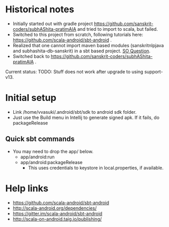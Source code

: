 # Historical notes
* Initially started out with gradle project <https://github.com/sanskrit-coders/subhAShita-pratimAlA> and tried to import to scala, but failed.
* Switched to this project from scratch, following tutorials here: <https://github.com/scala-android/sbt-android> .
* Realized that one cannot import maven based modules (sanskritnlpjava and subhashita-db-sanskrit) in a sbt based project. [SO Question](http://stackoverflow.com/questions/38713822/intellij-idea-support-both-sbt-and-maven-on-a-single-project).
* Switched back to <https://github.com/sanskrit-coders/subhAShita-pratimAlA> .

Current status: TODO: Stuff does not work after upgrade to using support-v13.

# Initial setup
* Link /home/vvasuki/.android/sbt/sdk to android sdk folder.
* Just use the Build menu in Intellij to generate signed apk. If it fails, do packageRelease

## Quick sbt commands
* You may need to drop the app/ below.
  * app/android:run
  * app/android:packageRelease
    * This uses credentials to keystore in local.properties, if available.


# Help links
* <https://github.com/scala-android/sbt-android>
* <http://scala-android.org/dependencies/>
* <https://gitter.im/scala-android/sbt-android>
* <http://scala-on-android.taig.io/publishing/>

